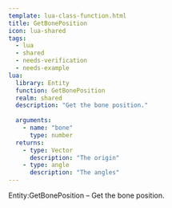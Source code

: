 ```yaml
---
template: lua-class-function.html
title: GetBonePosition
icon: lua-shared
tags:
  - lua
  - shared
  - needs-verification
  - needs-example
lua:
  library: Entity
  function: GetBonePosition
  realm: shared
  description: "Get the bone position."
  
  arguments:
    - name: "bone"
      type: number
  returns:
    - type: Vector
      description: "The origin"
    - type: angle
      description: "The angles"
---
```


<div class="lua__search__keywords">
Entity:GetBonePosition &#x2013; Get the bone position.
</div>
